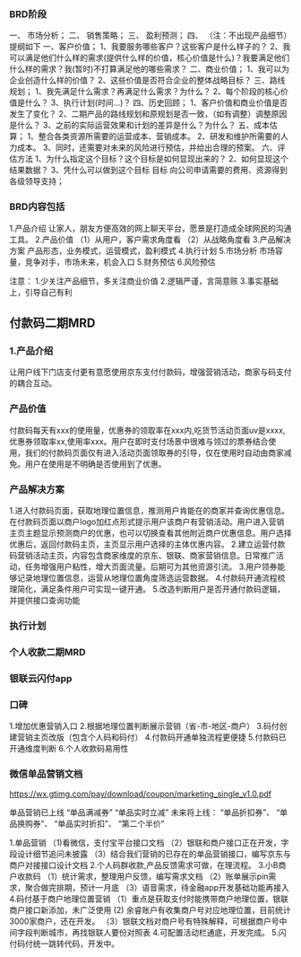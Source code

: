 ### BRD阶段
一、 市场分析；
二、 销售策略；
三、 盈利预测；
四、 （注：不出现产品细节）
提纲如下
一、客户价值；
1、我要服务哪些客户？这些客户是什么样子的？
2、我可以满足他们什么样的需求(提供什么样的价值，核心价值是什么)？我要满足他们什么样的需求？我(暂时)不打算满足他的哪些需求？
二、商业价值；
1、我可以为企业创造什么样的价值？
2、这些价值是否符合企业的整体战略目标？
三、路线规划；
1、我先满足什么需求？再满足什么需求？为什么？
2、每个阶段的核心价值是什么？
3、执行计划(时间…)？
四、历史回顾；
1、客户价值和商业价值是否发生了变化？
2、二期产品的路线规划和原规划是否一致，（如有调整）调整原因是什么？
3、之前的实际运营效果和计划的差异是什么？为什么？
五、成本估算；
1、整合各类资源所需要的运营成本、营销成本。
2、研发和维护所需要的人力成本。
3、同时，还需要对未来的风险进行预估，并给出合理的预案。
六、评估方法
1、为什么指定这个目标？这个目标是如何显现出来的？
2、如何显现这个结果数据？
3、凭什么可以做到这个目标
目标
向公司申请需要的费用、资源得到各级领导支持；

### BRD内容包括
1.产品介绍
让家人，朋友方便高效的网上聊天平台，愿景是打造成全球网民的沟通工具。
2.产品价值
（1）从用户，客户需求角度看
（2）从战略角度看
3.产品解决方案
产品形态，业务模式，运营模式，盈利模式
4.执行计划
5.市场分析
市场容量，竞争对手，市场未来，机会入口
5.财务预估
6.风险预估


注意：
1.少关注产品细节，多关注商业价值
2.逻辑严谨，言简意赅
3.事实基础上，引导自己有利

## 付款码二期MRD
### 1.产品介绍
让用户线下门店支付更有意愿使用京东支付付款码，增强营销活动，商家与码支付的耦合互动。
### 产品价值
付款码每天有xxx的使用量，优惠券的领取率在xxx内,吃货节活动页面uv是xxxx,优惠券领取率xx,使用率xxx。用户在即时支付场景中很难与领过的票券结合使用，我们的付款码页面仅有进入活动页面领取券的引导，仅在使用时自动由商家减免。用户在使用是不明确是否使用到了优惠。
### 产品解决方案
1.进入付款码页面，获取地理位置信息，推测用户肯能在的商家并查询优惠信息。在付款码页面以商户logo加红点形式提示用户该商户有营销活动。用户进入营销主页主题显示预测商户的优惠，也可以切换查看其他附近商户优惠信息。用户选择优惠后，返回付款码主页，主页显示用户选择的主体优惠内容。
2.建立运营付款码营销活动主页，内容包含商家维度的京东、银联、商家营销信息。日常推广活动，任务增强用户粘性，增大页面流量。后期可为其他资源引流。
3.用户领券能够记录地理位置信息，运营从地理位置角度筛选运营数据。
4.付款码开通流程梳理简化，满足条件用户可实现一键开通。
5.改造判断用户是否开通付款码逻辑，并提供接口查询功能
### 执行计划





### 个人收款二期MRD
### 银联云闪付app
### 口碑
1.增加优惠营销入口
2.根据地理位置判断展示营销（省-市-地区-商户）
3.码付创建营销主页改版（包含个人码和码付）
4.付款码开通单独流程更便捷
5.付款码已开通维度判断
6.个人收款码易用性

### 微信单品营销文档
https://wx.gtimg.com/pay/download/coupon/marketing_single_v1.0.pdf

单品营销已上线
“单品满减券”
“单品实时立减”
未来将上线：
“单品折扣券”、
“单品换购券”、
“单品实时折扣”、
“第二个半价”



1.单品营销
（1)看微信，支付宝平台接口文档
（2）银联和商户接口正在开发，字段设计细节追问未披露
（3）结合我们营销的已存在的单品营销接口，编写京东与商户对接接口设计文档
2.个人码群收款,产品反馈需求可做，在理流程。
3.小B商户收款码
（1）统计需求，整理用户反馈，编写需求文档
（2）账单展示pin需求，聚合做完排期，预计一月底
（3）语音需求，待金融app开发基础功能再接入
4.码付基于商户地理位置营销
（1）重点是获取支付时能携带商户地理位置，银联商户接口新添加，未广泛使用
 (2) 余睿账户有收集商户号对应地理位置，目前统计3000家商户，还在开发。
（3）银联文档对商户号有特殊解释，可根据商户号中间字段判断城市，再找银联人要份对照表
4.可配置活动栏通底，开发完成。
5.闪付码付统一跳转代码，开发中。

